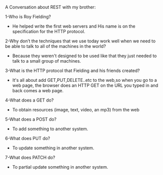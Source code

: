 A Conversation about REST with my brother:

1-Who is Roy Fielding?

* He helped write the first web servers and His name is on the specification for the HTTP protocol.

2-Why don’t the techniques that we use today work well when we need to be able to talk to all of the machines in the world?

* Because they weren't designed to be used like that they just needed to talk to a small group of machines.

3-What is the HTTP protocol that Fielding and his friends created?

* It's all about add GET,PUT,DELETE..etc to the web,so when you go to a web page, the browser does an HTTP GET on the URL you typed in and back comes a web page.

4-What does a GET do?

* To obtain resources (image, text, video, an mp3) from the web

5-What does a POST do?

* To add something to another system.

6-What does PUT do?

* To update something in another system.

7-What does PATCH do?

* To partial update something in another system.